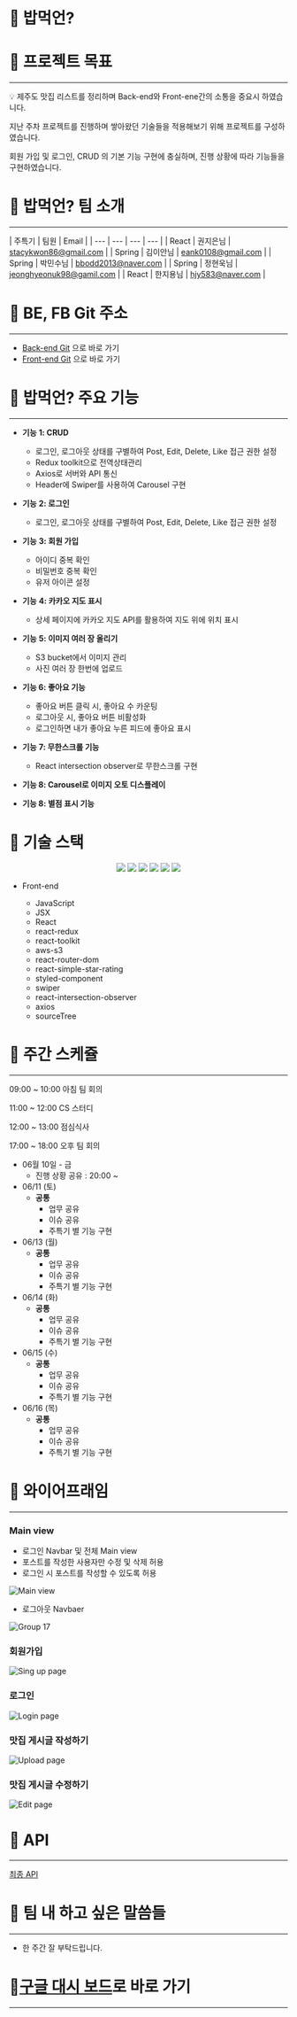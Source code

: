 # 🐳 밥먹언?

# 🍇 프로젝트 목표

---

<aside>
💡 제주도 맛집 리스트를 정리하며 Back-end와 Front-ene간의 소통을 중요시 하였습니다.

</aside>

지난 주차 프로젝트를 진행하며 쌓아왔던 기술들을 적용해보기 위해 프로젝트를 구성하였습니다.

회원 가입 및 로그인, CRUD 의 기본 기능 구현에 충실하며, 진행 상황에 따라 기능들을 구현하였습니다.

# 🍉 밥먹언? 팀 소개

---

| 주특기 | 팀원 |  Email |
| --- | --- | --- | --- |
| React | 권지은님 |  stacykwon86@gmail.com |
| Spring | 김이안님 |  eank0108@gmail.com |
| Spring | 박민수님 |  bbodd2013@naver.com |
| Spring | 정현욱님 |  jeonghyeonuk98@gamil.com |
| React | 한지용님 |  hjy583@naver.com |

# 🥭 BE, FB Git 주소

---

- [Back-end Git](https://github.com/jigomgom/Back-end.git) 으로 바로 가기
- [Front-end Git](https://github.com/jigomgom/Front-end.git) 으로 바로 가기

# 🍊 밥먹언? 주요 기능

---

- **기능** **1: CRUD**
    - 로그인, 로그아웃 상태를 구별하여 Post, Edit, Delete, Like 접근 권한 설정
    - Redux toolkit으로 전역상태관리
    - Axios로 서버와 API 통신
    - Header에 Swiper를 사용하여 Carousel 구현
    
- **기능** **2: 로그인**
    - 로그인, 로그아웃 상태를 구별하여 Post, Edit, Delete, Like 접근 권한 설정
    
- **기능** **3: 회원 가입**
    - 아이디 중복 확인
    - 비밀번호 중복 확인
    - 유저 아이콘 설정

- **기능** **4:  카카오 지도 표시**
    - 상세 페이지에 카카오 지도 API를 활용하여 지도 위에 위치 표시
    
       
    
- **기능** **5: 이미지 여러 장 올리기**
    - S3 bucket에서 이미지 관리
    - 사진 여러 장 한번에 업로드
    
- **기능 6: 좋아요 기능**
    - 좋아요 버튼 클릭 시, 좋아요 수 카운팅
    - 로그아웃 시, 좋아요 버튼 비활성화
    - 로그인하면 내가 좋아요 누른 피드에 좋아요 표시
    
- **기능** **7:  무한스크롤 기능**
    - React intersection observer로 무한스크롤 구현

- **기능 8:  Carousel로 이미지 오토 디스플레이**

- **기능 8:  별점 표시 기능**

<div><h1>🥭 기술 스택</h1></div>
 <div align=center> 
    <img src="https://img.shields.io/badge/css-1572B6?style=for-the-badge&logo=css3&logoColor=white">
    <img src="https://img.shields.io/badge/react-61DAFB?style=for-the-badge&logo=react&logoColor=black">
    <img src="https://img.shields.io/badge/github-181717?style=for-the-badge&logo=github&logoColor=white"> 
    <img src="https://img.shields.io/badge/javascript-F7DF1E?style=for-the-badge&logo=javascript&logoColor=black">
    <img src="https://img.shields.io/badge/css-1572B6?style=for-the-badge&logo=css3&logoColor=white">
    <img src="https://img.shields.io/badge/html-E34F26?style=for-the-badge&logo=html5&logoColor=white">
</div>

- Front-end

    - JavaScript
    - JSX
    - React
    - react-redux
    - react-toolkit
    - aws-s3
    - react-router-dom
    - react-simple-star-rating
    - styled-component
    - swiper
    - react-intersection-observer
    - axios
    - sourceTree

# 🍅 주간 스케쥴

---

09:00 ~ 10:00 아침 팀 회의

11:00 ~ 12:00 CS 스터디

12:00 ~ 13:00 점심식사

17:00 ~ 18:00 오후 팀 회의

- 06월 10일 - 금
    - 진행 상황 공유 : 20:00 ~
- 06/11 (토)
    - **공통**
        - 업무 공유
        - 이슈 공유
        - 주특기 별 기능 구현
- 06/13 (월)
    - **공통**
        - 업무 공유
        - 이슈 공유
        - 주특기 별 기능 구현
- 06/14 (화)
    - **공통**
        - 업무 공유
        - 이슈 공유
        - 주특기 별 기능 구현
- 06/15 (수)
    - **공통**
        - 업무 공유
        - 이슈 공유
        - 주특기 별 기능 구현
- 06/16 (목)
    - **공통**
        - 업무 공유
        - 이슈 공유
        - 주특기 별 기능 구현

# 🍒 와이어프래임

---

### Main view

- 로그인 Navbar 및 전체 Main view
- 포스트를 작성한 사용자만 수정 및 삭제 허용
- 로그인 시 포스트를 작성할 수 있도록 허용
    
 ![Main view](https://user-images.githubusercontent.com/107230384/173980499-d0018dd6-7689-4842-a2a7-d62bb9207cc0.png)
    

- 로그아웃 Navbaer

![Group 17](https://user-images.githubusercontent.com/107230384/173980788-728eff53-2d5a-4b50-96d8-759341c380c6.jpg)

### 회원가입

![Sing up page](https://user-images.githubusercontent.com/107230384/173980540-8e1e44b0-1348-4b52-b69d-76fcdba445c6.png)

### 로그인

![Login page](https://user-images.githubusercontent.com/107230384/173980583-e6094194-642c-410d-953f-82e89c5b4845.png)

### 맛집 게시글 작성하기

![Upload page](https://user-images.githubusercontent.com/107230384/173980614-548bdce3-7c7e-412a-ae6e-95870be1e067.png)


### 맛집 게시글 수정하기
![Edit page](https://user-images.githubusercontent.com/107230384/173980654-b1f602d3-7c08-4590-bbc1-1444498e6a38.png)

# 🍊 API

---

[최종 API](https://www.notion.so/a720cff38f7249d392bdf2c5dc957498)

# 🍎 팀 내 하고 싶은 말씀들

---

- 한 주간 잘 부탁드립니다.

# 🥭[구글 대시 보드](https://docs.google.com/spreadsheets/d/1OCmYlh12oT2aN8fBhAJzl1Qdd_kL_rN8Gcpu1skV7tE/edit#gid=933892082)로 바로 가기

---
